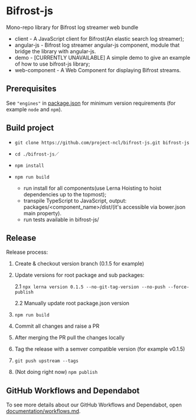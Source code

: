 # Bifrost-js

Mono-repo library for Bifrost log streamer web bundle
- client - A JavaScript client for Bifrost(An elastic search log streamer);
- angular-js - Bifrost log streamer angular-js component, module that bridge the library with angular-js.
- demo - [CURRENTLY UNAVAILABLE] A simple demo to give an example of how to use bifrost-js library;
- web-component - A Web Component for displaying Bifrost streams.

## Prerequisites

See `"engines"` in [package.json](./package.json) for minimum version requirements (for example `node` and `npm`).

## Build project
- `git clone https://github.com/project-ncl/bifrost-js.git bifrost-js`
- `cd ./bifrost-js／`
- `npm install `

- `npm run build`
  - run install for all components(use Lerna Hoisting to hoist dependencies up to the topmost);
  - transpile TypeScript to JavaScript, output: packages/<component_name>/dist/(it's accessible via bower.json main property).
  - run tests available in bifrost-js/

## Release
Release process:
1) Create & checkout version branch (0.1.5 for example)
2) Update versions for root package and sub packages:

	2.1 `npx lerna version 0.1.5 --no-git-tag-version --no-push --force-publish`

	2.2 Manually update root package.json version

3) `npm run build`
4) Commit all changes and raise a PR
5) After merging the PR pull the changes locally
6) Tag the release with a semver compatible version (for example v0.1.5)
7) `git push upstream --tags`

8) (Not doing right now) `npm publish`

## GitHub Workflows and Dependabot

To see more details about our GitHub Workflows and Dependabot, open [documentation/workflows.md](./documentation/workflows.md).

